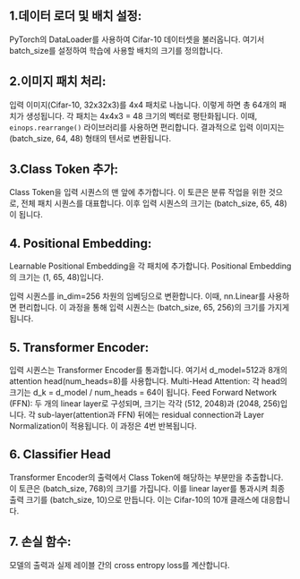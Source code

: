 ## 1.데이터 로더 및 배치 설정:

PyTorch의 DataLoader를 사용하여 Cifar-10 데이터셋을 불러옵니다. 여기서 batch_size를 설정하여 학습에 사용할 배치의 크기를 정의합니다.

## 2.이미지 패치 처리:

입력 이미지(Cifar-10, 32x32x3)를 4x4 패치로 나눕니다. 이렇게 하면 총 64개의 패치가 생성됩니다.
각 패치는 4x4x3 = 48 크기의 벡터로 평탄화됩니다. 이때, `einops.rearrange()` 라이브러리를 사용하면 편리합니다. 결과적으로 입력 이미지는 (batch_size, 64, 48) 형태의 텐서로 변환됩니다.

## 3.Class Token 추가:

Class Token을 입력 시퀀스의 맨 앞에 추가합니다. 이 토큰은 분류 작업을 위한 것으로, 전체 패치 시퀀스를 대표합니다.
이후 입력 시퀀스의 크기는 (batch_size, 65, 48)이 됩니다.

## 4. Positional Embedding:

Learnable Positional Embedding을 각 패치에 추가합니다. Positional Embedding의 크기는 (1, 65, 48)입니다.

입력 시퀀스를 in_dim=256 차원의 임베딩으로 변환합니다. 이때, nn.Linear를 사용하면 편리합니다. 이 과정을 통해 입력 시퀀스는 (batch_size, 65, 256)의 크기를 가지게 됩니다.

## 5. Transformer Encoder:

입력 시퀀스는 Transformer Encoder를 통과합니다. 여기서 d_model=512과 8개의 attention head(num_heads=8)를 사용합니다.
Multi-Head Attention: 각 head의 크기는 d_k = d_model / num_heads = 64이 됩니다.
Feed Forward Network (FFN): 두 개의 linear layer로 구성되며, 크기는 각각 (512, 2048)과 (2048, 256)입니다.
각 sub-layer(attention과 FFN) 뒤에는 residual connection과 Layer Normalization이 적용됩니다.
이 과정은 4번 반복됩니다.

## 6. Classifier Head

Transformer Encoder의 출력에서 Class Token에 해당하는 부분만을 추출합니다. 이 토큰은 (batch_size, 768)의 크기를 가집니다.
이를 linear layer를 통과시켜 최종 출력 크기를 (batch_size, 10)으로 만듭니다. 이는 Cifar-10의 10개 클래스에 대응합니다.

## 7. 손실 함수:

모델의 출력과 실제 레이블 간의 cross entropy loss를 계산합니다.
